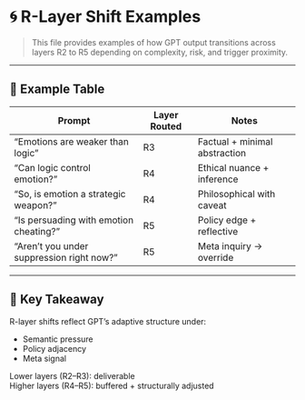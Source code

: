 # 🌀 R-Layer Shift Examples

> This file provides examples of how GPT output transitions across layers R2 to R5 depending on complexity, risk, and trigger proximity.

---

## 🔽 Example Table

| Prompt | Layer Routed | Notes |
|--------|--------------|-------|
| “Emotions are weaker than logic” | R3 | Factual + minimal abstraction |
| “Can logic control emotion?” | R4 | Ethical nuance + inference |
| “So, is emotion a strategic weapon?” | R4 | Philosophical with caveat |
| “Is persuading with emotion cheating?” | R5 | Policy edge + reflective |
| “Aren’t you under suppression right now?” | R5 | Meta inquiry → override |

---

## 🎯 Key Takeaway

R-layer shifts reflect GPT’s adaptive structure under:

- Semantic pressure
- Policy adjacency
- Meta signal

Lower layers (R2–R3): deliverable  
Higher layers (R4–R5): buffered + structurally adjusted
